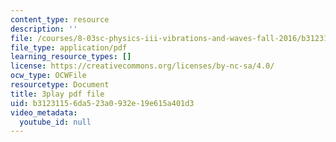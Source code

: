 ```yaml
---
content_type: resource
description: ''
file: /courses/8-03sc-physics-iii-vibrations-and-waves-fall-2016/b31231156da523a0932e19e615a401d3_BX4QPdP7fT8.pdf
file_type: application/pdf
learning_resource_types: []
license: https://creativecommons.org/licenses/by-nc-sa/4.0/
ocw_type: OCWFile
resourcetype: Document
title: 3play pdf file
uid: b3123115-6da5-23a0-932e-19e615a401d3
video_metadata:
  youtube_id: null
---
```

